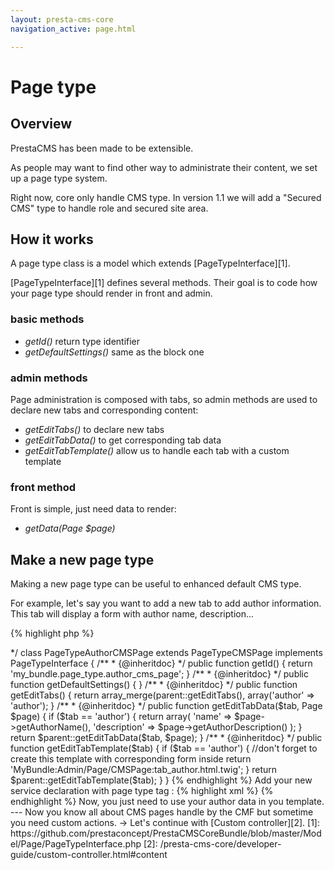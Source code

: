 ```yaml
---
layout: presta-cms-core
navigation_active: page.html

---
```


# Page type

## Overview

PrestaCMS has been made to be extensible.

As people may want to find other way to administrate their content, we set up a page type system.

Right now, core only handle CMS type. In version 1.1 we will add a "Secured CMS" type to handle role and secured site area.


## How it works

A page type class is a model which extends [PageTypeInterface][1].

[PageTypeInterface][1] defines several methods. Their goal is to code how your page type should render in front and admin.

### basic methods

-   *getId()* return type identifier
-   *getDefaultSettings()* same as the block one

### admin methods

Page administration is composed with tabs, so admin methods are used to declare new tabs and corresponding content:

-   *getEditTabs()* to declare new tabs
-   *getEditTabData()* to get corresponding tab data
-   *getEditTabTemplate()* allow us to handle each tab with a custom template

### front method

Front is simple, just need data to render:

-   *getData(Page $page)*

## Make a new page type

Making a new page type can be useful to enhanced default CMS type.

For example, let's say you want to add a new tab to add author information. This tab will display a form with author
name, description...


{% highlight php %}
<?php
namespace My\Bundle\Model\Page;

use Presta\CMSCoreBundle\Model\Page\PageTypeCMSPage;
use Presta\CMSCoreBundle\Model\Page\PageTypeInterface;

/**
 * Handle author information
 *
 * @author Nicolas Bastien <nbastien@prestaconcept.net>
 */
class PageTypeAuthorCMSPage extends PageTypeCMSPage implements PageTypeInterface
{
    /**
     * {@inheritdoc}
     */
    public function getId()
    {
        return 'my_bundle.page_type.author_cms_page';
    }

    /**
     * {@inheritdoc}
     */
    public function getDefaultSettings()
    {
    }

    /**
     * {@inheritdoc}
     */
    public function getEditTabs()
    {
        return array_merge(parent::getEditTabs(), array('author' => 'author');
    }

    /**
     * {@inheritdoc}
     */
    public function getEditTabData($tab, Page $page)
    {
        if ($tab == 'author') {
            return array(
                'name'          => $page->getAuthorName(),
                'description'   => $page->getAuthorDescription()
            );
        }

        return $parent::getEditTabData($tab, $page);
    }

    /**
     * {@inheritdoc}
     */
    public function getEditTabTemplate($tab)
    {
        if ($tab == 'author') {
            //don't forget to create this template with corresponding form inside
            return 'MyBundle:Admin/Page/CMSPage:tab_author.html.twig';
        }

        return $parent::getEditTabTemplate($tab);
    }
}
{% endhighlight %}

Add your new service declaration with page type tag :

{% highlight xml %}
<service id="my_bundle.page_type.author_cms_page" class="My\Bundle\Model\Page\PageTypeAuthorCMSPage">
    <tag name="presta_cms.page_type" />
</service>
{% endhighlight %}

Now, you just need to use your author data in you template.

---
Now you know all about CMS pages handle by the CMF but sometime you need custom actions.

&rarr; Let's continue with [Custom controller][2].

[1]: https://github.com/prestaconcept/PrestaCMSCoreBundle/blob/master/Model/Page/PageTypeInterface.php
[2]: /presta-cms-core/developer-guide/custom-controller.html#content
